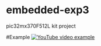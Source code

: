 ﻿# embedded-exp3

pic32mx370F512L kit project

#Example
[![YouTube video example](https://img.youtube.com/vi/n0C91AaJ86E/0.jpg)](https://www.youtube.com/watch?v=n0C91AaJ86E)
